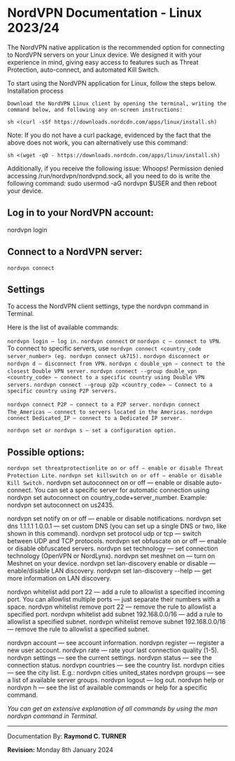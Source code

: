 # NordVPN Documentation - Linux 2023/24

The NordVPN native application is the recommended option for connecting to NordVPN servers on your Linux device. We designed it with your experience in mind, giving easy access to features such as Threat Protection, auto-connect, and automated Kill Switch.

To start using the NordVPN application for Linux, follow the steps below. 
Installation process

    Download the NordVPN Linux client by opening the terminal, writing the command below, and following any on-screen instructions:

`sh <(curl -sSf https://downloads.nordcdn.com/apps/linux/install.sh)`
 

Note: If you do not have a curl package, evidenced by the fact that the above does not work, you can alternatively use this command:

`sh <(wget -qO - https://downloads.nordcdn.com/apps/linux/install.sh)`

Additionally, if you receive the following issue: Whoops! Permission denied accessing /run/nordvpn/nordvpnd.sock, all you need to do is write the following command: sudo usermod -aG nordvpn $USER and then reboot your device.


## Log in to your NordVPN account:

nordvpn login

## Connect to a NordVPN server:

`nordvpn connect`

## Settings

To access the NordVPN client settings, type the nordvpn command in Terminal.

Here is the list of available commands:

`nordvpn login — log in.`
`nordvpn connect` or `nordvpn c — connect to VPN`. To connect to specific servers, use `nordvpn connect <country_code` `server_number> (eg. nordvpn connect uk715).`
`nordvpn disconnect or nordvpn d — disconnect from VPN.`
`nordvpn c double_vpn — connect to the closest Double VPN server.`
`nordvpn connect --group double_vpn <country_code> — connect to a specific country using Double VPN servers.`
`nordvpn connect --group p2p <country_code> — Connect to a specific country using P2P servers.`

`nordvpn connect P2P — connect to a P2P server.`
`nordvpn connect The_Americas — connect to servers located in the Americas.`
`nordvpn connect Dedicated_IP — connect to a Dedicated IP server.`

`nordvpn set or nordvpn s — set a configuration option.`

## Possible options:

`nordvpn set threatprotectionlite on or off — enable or disable Threat Protection Lite.`
`nordvpn set killswitch on or off — enable or disable Kill Switch.`
nordvpn set autoconnect on or off — enable or disable auto-connect. You can set a specific server for automatic connection using nordvpn set autoconnect on country_code+server_number. Example: nordvpn set autoconnect on us2435.

nordvpn set notify on or off — enable or disable notifications.
nordvpn set dns 1.1.1.1 1.0.0.1 — set custom DNS (you can set up a single DNS or two, like shown in this command).
nordvpn set protocol udp or tcp — switch between UDP and TCP protocols.
nordvpn set obfuscate on or off — enable or disable obfuscated servers.
nordvpn set technology — set connection technology (OpenVPN or NordLynx).
nordvpn set meshnet on — turn on Meshnet on your device.
nordvpn set lan-discovery enable or disable — enable/disable LAN discovery.
nordvpn set lan-discovery --help — get more information on LAN discovery.

nordvpn whitelist add port 22 — add a rule to allowlist a specified incoming port. You can allowlist multiple ports — just separate their numbers with a space.
nordvpn whitelist remove port 22 — remove the rule to allowlist a specified port.
nordvpn whitelist add subnet 192.168.0.0/16 — add a rule to allowlist a specified subnet.
nordvpn whitelist remove subnet 192.168.0.0/16 — remove the rule to allowlist a specified subnet.

nordvpn account — see account information.
nordvpn register — register a new user account.
nordvpn rate — rate your last connection quality (1-5).
nordvpn settings — see the current settings.
nordvpn status — see the connection status.
nordvpn countries — see the country list.
nordvpn cities — see the city list. E.g.: nordvpn cities united_states
nordvpn groups — see a list of available server groups.
nordvpn logout — log out.
nordvpn help or nordvpn h — see the list of available commands or help for a specific command.

*You can get an extensive explanation of all commands by using the man nordvpn command in Terminal.*

---

Documentation By: **Raymond C. TURNER**

**Revision:** Monday 8th January 2024